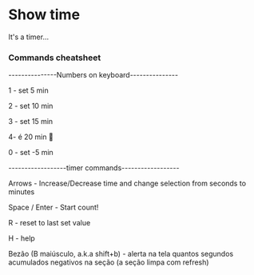 # Show time
  It's a timer...

### Commands cheatsheet

---------------Numbers on keyboard---------------

 1 - set 5 min

 2 - set 10 min

 3 - set 15 min

 4- é 20 min :herb:

 0 - set -5 min

------------------timer commands------------------

Arrows - Increase/Decrease time and change selection from seconds to minutes

Space / Enter - Start count!

R - reset to last set value

H - help

Bezão (B maiúsculo, a.k.a shift+b) - alerta na tela quantos segundos acumulados negativos na seção (a seção limpa com refresh)

